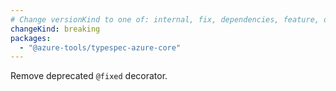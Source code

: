 ```yaml
---
# Change versionKind to one of: internal, fix, dependencies, feature, deprecation, breaking
changeKind: breaking
packages:
  - "@azure-tools/typespec-azure-core"
---
```


Remove deprecated `@fixed` decorator.
